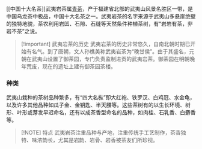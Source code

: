 [[中国十大名茶]]武夷岩茶属[青茶](中国的茶叶六大分类)，产于福建省北部的武夷山风景名胜区一带，是中国乌龙茶中极品，中国十大名茶之一。武夷岩茶的名字来源于武夷山多悬崖绝壁的独特地貌，茶农利用岩凹、石隙、石缝等天然条件种植茶树，有“岩岩有茶，非岩不茶”之说。


> [!important] 武夷岩茶的历史
> 武夷岩茶的历史非常悠久，自南北朝时期已开始有名气。到了唐朝，文人孙樵美称武夷岩茶为“晚甘侯”。由于其盛名，元朝在武夷山设置了御茶园，专门负责监制进贡的武夷岩茶。御茶园在明朝晚年荒废，现在的遗址上建有御茶园茶楼。

### 种类
武夷山栽种的茶树品种繁多，有“四大名枞”即大红袍、铁罗汉、白鸡冠、水金龟，以及许多其他品种如瓜子金、金钥匙、半天腰等。这些茶树有的以生长环境、树形、叶形或芽发早迟命名，还有以成茶香型命名的品种，如肉桂、石乳香、白麝香等。


> [!NOTE] 特点
>武夷岩茶注重品种与产地，注重传统手工艺制作，茶香独特、味浓韵长，尤其是岩韵、岩骨、岩香被茶友们所珍视。

